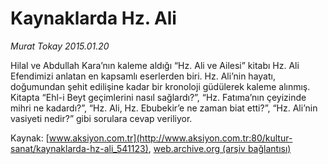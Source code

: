 # Kaynaklarda Hz. Ali

*Murat Tokay 2015.01.20*

<div class="pNewsDetailMainContent" itemprop="articleBody">
 <p>
  Hilal ve Abdullah Kara’nın kaleme aldığı “Hz. Ali ve Ailesi” kitabı Hz. Ali Efendimizi anlatan en kapsamlı eserlerden biri. Hz. Ali’nin hayatı, doğumundan şehit edilişine kadar bir kronoloji güdülerek kaleme alınmış. Kitapta “Ehl-i Beyt geçimlerini nasıl sağlardı?”, “Hz. Fatıma’nın çeyizinde mihri ne kadardı?”, “Hz. Ali, Hz. Ebubekir’e ne zaman biat etti?”, “Hz. Ali’nin vasiyeti nedir?” gibi sorulara cevap veriliyor.
 </p>
</div>


Kaynak: [www.aksiyon.com.tr](http://www.aksiyon.com.tr:80/kultur-sanat/kaynaklarda-hz-ali_541123), [web.archive.org (arşiv bağlantısı)](http://web.archive.org/web/20150206162725/http://www.aksiyon.com.tr:80/kultur-sanat/kaynaklarda-hz-ali_541123)
